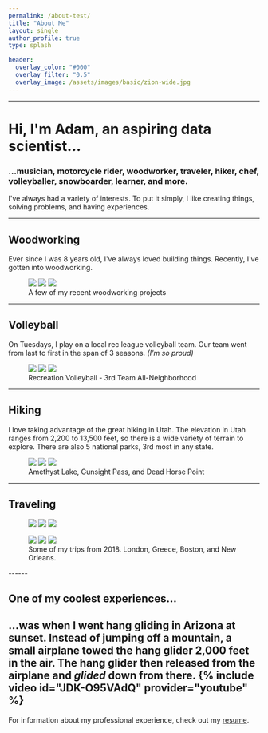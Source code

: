 ```yaml
---
permalink: /about-test/
title: "About Me"
layout: single
author_profile: true 
type: splash

header:
  overlay_color: "#000"
  overlay_filter: "0.5"
  overlay_image: /assets/images/basic/zion-wide.jpg
---
```


------
# Hi, I'm Adam, an aspiring data scientist...
### ...musician, motorcycle rider, woodworker, traveler, hiker, chef, volleyballer, snowboarder, learner, and more.

I've always had a variety of interests. To put it simply, I like creating things, solving problems, and having experiences.  

------
## Woodworking
Ever since I was 8 years old, I've always loved building things. Recently, I've gotten into woodworking.
<figure class="third">
	<img src="/assets/images/about/bench.JPG">
	<img src="/assets/images/about/table.JPG">
	<img src="/assets/images/about/bookshelf.JPG">
	<figcaption>A few of my recent woodworking projects</figcaption>
</figure>  

------
## Volleyball
On Tuesdays, I play on a local rec league volleyball team. Our team went from last to first in the span of 3 seasons. *(I'm so proud)* 
<figure class="third">
	<img src="/assets/images/about/spike2018.jpg">
	<img src="/assets/images/about/champs.JPG">
	<img src="/assets/images/about/volleyball-tip.jpg">
	<figcaption>Recreation Volleyball - 3rd Team All-Neighborhood</figcaption>
</figure>  

------
## Hiking
I love taking advantage of the great hiking in Utah. The elevation in Utah ranges from 2,200 to 13,500 feet, so there is a wide variety of terrain to explore. There are also 5 national parks, 3rd most in any state.
<figure class="third">
	<img src="/assets/images/about/hiking.jpg">
	<img src="/assets/images/about/hiking2.JPG">
	<img src="/assets/images/about/hiking3.JPG">
	<figcaption>Amethyst Lake, Gunsight Pass, and Dead Horse Point </figcaption>
</figure>  

------
## Traveling
<figure class="third">
	<img src="/assets/images/about/london.jpg">
	<img src="/assets/images/about/greece.jpg">
	<img src="/assets/images/about/greece2.jpg">
</figure>  
<figure class="third">
	<img src="/assets/images/about/boston-harbor.jpg">
	<img src="/assets/images/about/boston-sunset.jpg">
	<img src="/assets/images/about/nola.JPG">
	<figcaption>Some of my trips from 2018. London, Greece, Boston, and New Orleans.</figcaption>
</figure>
------


## One of my coolest experiences...
...was when I went hang gliding in Arizona at sunset. Instead of jumping off a mountain, a small airplane towed the hang glider 2,000 feet in the air. The hang glider then released from the airplane and *glided* down from there.
{% include video id="JDK-O95VAdQ" provider="youtube" %}
------

For information about my professional experience, check out my [resume](/resume/).

